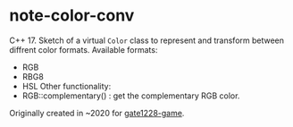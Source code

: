 # note-color-conv
C++ 17. Sketch of a virtual `Color` class to represent and transform between diffrent color formats. 
Available formats:
  - RGB
  - RBG8
  - HSL
Other functionality: 
  - RGB::complementary() : get the complementary RGB color.

Originally created in ~2020 for [gate1228-game](https://github.com/ayzg/gate1228-game-legacy0).